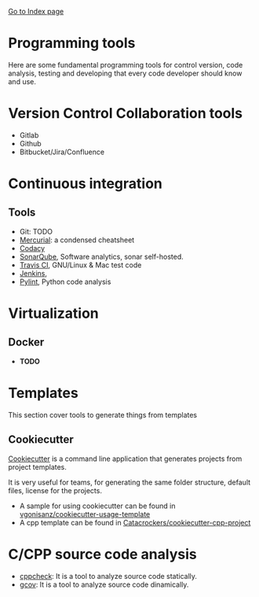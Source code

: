 [Go to Index page](https://github.com/Catacrockers/WikiTocha/blob/master/en/INDEX.md)

# Programming tools

Here are some fundamental programming tools for control version, code analysis, testing and developing that every code developer should know and use.

# Version Control Collaboration tools

* Gitlab
* Github
* Bitbucket/Jira/Confluence

# Continuous integration

## Tools

* Git: TODO
* [Mercurial](https://github.com/Catacrockers/WikiTocha/blob/master/en/programming_tools/mercurial.md): a condensed cheatsheet
* [Codacy](https://support.codacy.com/hc/en-us/articles/207278449-Getting-started-with-Codacy)
* [SonarQube](http://www.sonarqube.org/), Software analytics, sonar self-hosted.
* [Travis CI](https://docs.travis-ci.com/user/getting-started/), GNU/Linux & Mac test code
* [Jenkins](https://jenkins.io/),
* [Pylint](https://www.pylint.org/), Python code analysis

# Virtualization

## Docker

* **TODO**

# Templates

This section cover tools to generate things from templates

## Cookiecutter

[Cookiecutter](https://github.com/audreyr/cookiecutter) is a command line application that generates projects from project templates.

It is very useful for teams, for generating the same folder structure, default files, license for the projects.

* A sample for using cookiecutter can be found in [vgonisanz/cookiecutter-usage-template](https://github.com/vgonisanz/cookiecutter-usage-template)
* A cpp template can be found in [Catacrockers/cookiecutter-cpp-project](https://github.com/Catacrockers/cookiecutter-cpp-project)

# C/CPP source code analysis

* [cppcheck](/programming_tools/cppcheck.md): It is a tool to analyze source code statically.
* [gcov](/programming_tools/gcov.md): It is a tool to analyze source code dinamically.
